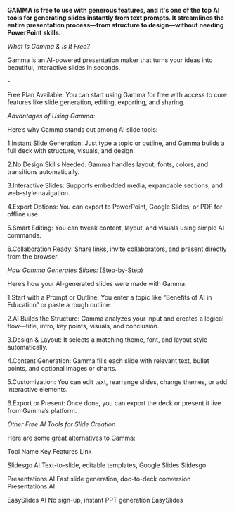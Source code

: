 **GAMMA is free to use with generous features, and it's one of the top AI tools for generating slides instantly from text prompts. It streamlines the entire presentation process—from structure to design—without needing PowerPoint skills.**





*What Is Gamma \& Is It Free?*



Gamma is an AI-powered presentation maker that turns your ideas into beautiful, interactive slides in seconds. 

\-

Free Plan Available: You can start using Gamma for free with access to core features like slide generation, editing, exporting, and sharing.



*Advantages of Using Gamma:*



Here’s why Gamma stands out among AI slide tools:



1.Instant Slide Generation: Just type a topic or outline, and Gamma builds a full deck with structure, visuals, and design.



2.No Design Skills Needed: Gamma handles layout, fonts, colors, and transitions automatically.



3.Interactive Slides: Supports embedded media, expandable sections, and web-style navigation.



4.Export Options: You can export to PowerPoint, Google Slides, or PDF for offline use.



5.Smart Editing: You can tweak content, layout, and visuals using simple AI commands.



6.Collaboration Ready: Share links, invite collaborators, and present directly from the browser.



*How Gamma Generates Slides:* (Step-by-Step)



Here’s how your AI-generated slides were made with Gamma:



1.Start with a Prompt or Outline: You enter a topic like “Benefits of AI in Education” or paste a rough outline.



2.AI Builds the Structure: Gamma analyzes your input and creates a logical flow—title, intro, key points, visuals, and conclusion.



3\.Design \& Layout: It selects a matching theme, font, and layout style automatically.



4\.Content Generation: Gamma fills each slide with relevant text, bullet points, and optional images or charts.



5\.Customization: You can edit text, rearrange slides, change themes, or add interactive elements.



6\.Export or Present: Once done, you can export the deck or present it live from Gamma’s platform.



*Other Free AI Tools for Slide Creation*



Here are some great alternatives to Gamma:



Tool Name	Key Features	                                Link



Slidesgo AI  Text-to-slide, editable templates, Google Slides   Slidesgo



Presentations.AI Fast slide generation, doc-to-deck conversion Presentations.AI



EasySlides AI	No sign-up, instant PPT generation	        EasySlides



